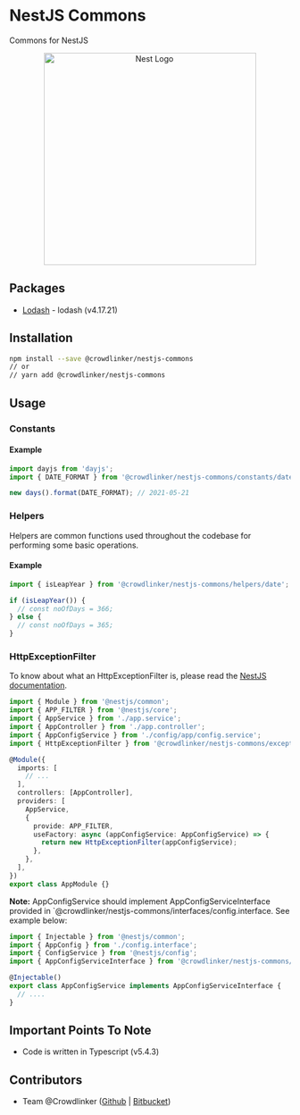 # NestJS Commons

Commons for NestJS

<p align="center">
  <a href="http://nestjs.com/" target="blank">
    <img src="https://nestjs.com/img/logo_text.svg" width="380" alt="Nest Logo" />
  </a>
</p>

## Packages

- [Lodash](https://www.npmjs.com/package/lodash/v/4.17.21) - lodash (v4.17.21)

## Installation

```bash
npm install --save @crowdlinker/nestjs-commons
// or
// yarn add @crowdlinker/nestjs-commons
```

## Usage

### Constants

#### Example

```ts
import dayjs from 'dayjs';
import { DATE_FORMAT } from '@crowdlinker/nestjs-commons/constants/date';

new days().format(DATE_FORMAT); // 2021-05-21
```

### Helpers

Helpers are common functions used throughout the codebase for performing some basic operations.

#### Example

```ts
import { isLeapYear } from '@crowdlinker/nestjs-commons/helpers/date';

if (isLeapYear()) {
  // const noOfDays = 366;
} else {
  // const noOfDays = 365;
}
```

### HttpExceptionFilter

To know about what an HttpExceptionFilter is, please read the [NestJS documentation](https://docs.nestjs.com/exception-filters#binding-filters).

```ts
import { Module } from '@nestjs/common';
import { APP_FILTER } from '@nestjs/core';
import { AppService } from './app.service';
import { AppController } from './app.controller';
import { AppConfigService } from './config/app/config.service';
import { HttpExceptionFilter } from '@crowdlinker/nestjs-commons/exceptions/filters/http-exception';

@Module({
  imports: [
    // ...
  ],
  controllers: [AppController],
  providers: [
    AppService,
    {
      provide: APP_FILTER,
      useFactory: async (appConfigService: AppConfigService) => {
        return new HttpExceptionFilter(appConfigService);
      },
    },
  ],
})
export class AppModule {}
```

**Note:** AppConfigService should implement AppConfigServiceInterface provided in `@crowdlinker/nestjs-commons/interfaces/config.interface. See example below:

```ts
import { Injectable } from '@nestjs/common';
import { AppConfig } from './config.interface';
import { ConfigService } from '@nestjs/config';
import { AppConfigServiceInterface } from '@crowdlinker/nestjs-commons/interfaces/config';

@Injectable()
export class AppConfigService implements AppConfigServiceInterface {
  // ....
}
```

## Important Points To Note

- Code is written in Typescript (v5.4.3)

## Contributors

- Team @Crowdlinker ([Github](https://github.com/CrowdLinker) | [Bitbucket](https://bitbucket.org/crowdlinker/))

